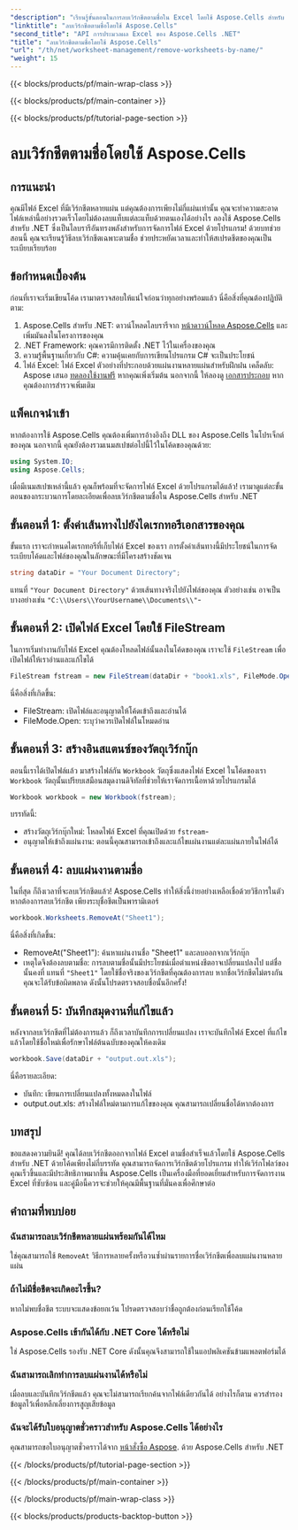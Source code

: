 ```yaml
---
"description": "เรียนรู้ขั้นตอนในการลบเวิร์กชีตตามชื่อใน Excel โดยใช้ Aspose.Cells สำหรับ .NET ปฏิบัติตามคำแนะนำโดยละเอียดสำหรับผู้เริ่มต้นนี้เพื่อปรับปรุงงานของคุณให้มีประสิทธิภาพ"
"linktitle": "ลบเวิร์กชีตตามชื่อโดยใช้ Aspose.Cells"
"second_title": "API การประมวลผล Excel ของ Aspose.Cells .NET"
"title": "ลบเวิร์กชีตตามชื่อโดยใช้ Aspose.Cells"
"url": "/th/net/worksheet-management/remove-worksheets-by-name/"
"weight": 15
---
```


{{< blocks/products/pf/main-wrap-class >}}

{{< blocks/products/pf/main-container >}}

{{< blocks/products/pf/tutorial-page-section >}}

# ลบเวิร์กชีตตามชื่อโดยใช้ Aspose.Cells

## การแนะนำ
คุณมีไฟล์ Excel ที่มีเวิร์กชีตหลายแผ่น แต่คุณต้องการเพียงไม่กี่แผ่นเท่านั้น คุณจะทำความสะอาดไฟล์เหล่านี้อย่างรวดเร็วโดยไม่ต้องลบแท็บแต่ละแท็บด้วยตนเองได้อย่างไร ลองใช้ Aspose.Cells สำหรับ .NET ซึ่งเป็นไลบรารีอันทรงพลังสำหรับการจัดการไฟล์ Excel ด้วยโปรแกรม! ด้วยบทช่วยสอนนี้ คุณจะเรียนรู้วิธีลบเวิร์กชีตเฉพาะตามชื่อ ช่วยประหยัดเวลาและทำให้สเปรดชีตของคุณเป็นระเบียบเรียบร้อย
## ข้อกำหนดเบื้องต้น
ก่อนที่เราจะเริ่มเขียนโค้ด เรามาตรวจสอบให้แน่ใจก่อนว่าทุกอย่างพร้อมแล้ว นี่คือสิ่งที่คุณต้องปฏิบัติตาม:
1. Aspose.Cells สำหรับ .NET: ดาวน์โหลดไลบรารีจาก [หน้าดาวน์โหลด Aspose.Cells](https://releases.aspose.com/cells/net/) และเพิ่มมันลงในโครงการของคุณ
2. .NET Framework: คุณควรมีการติดตั้ง .NET ไว้ในเครื่องของคุณ
3. ความรู้พื้นฐานเกี่ยวกับ C#: ความคุ้นเคยกับการเขียนโปรแกรม C# จะเป็นประโยชน์
4. ไฟล์ Excel: ไฟล์ Excel ตัวอย่างที่ประกอบด้วยแผ่นงานหลายแผ่นสำหรับฝึกฝน
เคล็ดลับ: Aspose เสนอ [ทดลองใช้งานฟรี](https://releases.aspose.com/) หากคุณเพิ่งเริ่มต้น นอกจากนี้ ให้ลองดู [เอกสารประกอบ](https://reference.aspose.com/cells/net/) หากคุณต้องการสำรวจเพิ่มเติม
## แพ็คเกจนำเข้า
หากต้องการใช้ Aspose.Cells คุณต้องเพิ่มการอ้างอิงถึง DLL ของ Aspose.Cells ในโปรเจ็กต์ของคุณ นอกจากนี้ คุณยังต้องรวมเนมสเปซต่อไปนี้ไว้ในโค้ดของคุณด้วย:
```csharp
using System.IO;
using Aspose.Cells;
```
เมื่อมีเนมสเปซเหล่านี้แล้ว คุณก็พร้อมที่จะจัดการไฟล์ Excel ด้วยโปรแกรมได้แล้ว!
เรามาดูแต่ละขั้นตอนของกระบวนการโดยละเอียดเพื่อลบเวิร์กชีตตามชื่อใน Aspose.Cells สำหรับ .NET
## ขั้นตอนที่ 1: ตั้งค่าเส้นทางไปยังไดเรกทอรีเอกสารของคุณ
ขั้นแรก เราจะกำหนดไดเรกทอรีที่เก็บไฟล์ Excel ของเรา การตั้งค่าเส้นทางนี้มีประโยชน์ในการจัดระเบียบโค้ดและไฟล์ของคุณในลักษณะที่มีโครงสร้างชัดเจน 
```csharp
string dataDir = "Your Document Directory";
```
แทนที่ `"Your Document Directory"` ด้วยเส้นทางจริงไปยังไฟล์ของคุณ ตัวอย่างเช่น อาจเป็นบางอย่างเช่น `"C:\\Users\\YourUsername\\Documents\\"`-
## ขั้นตอนที่ 2: เปิดไฟล์ Excel โดยใช้ FileStream
ในการเริ่มทำงานกับไฟล์ Excel คุณต้องโหลดไฟล์นั้นลงในโค้ดของคุณ เราจะใช้ `FileStream` เพื่อเปิดไฟล์ให้เราอ่านและแก้ไขได้
```csharp
FileStream fstream = new FileStream(dataDir + "book1.xls", FileMode.Open);
```
นี่คือสิ่งที่เกิดขึ้น:
- FileStream: เปิดไฟล์และอนุญาตให้โค้ดเข้าถึงและอ่านได้
- FileMode.Open: ระบุว่าควรเปิดไฟล์ในโหมดอ่าน
## ขั้นตอนที่ 3: สร้างอินสแตนซ์ของวัตถุเวิร์กบุ๊ก
ตอนนี้เราได้เปิดไฟล์แล้ว มาสร้างไฟล์กัน `Workbook` วัตถุซึ่งแสดงไฟล์ Excel ในโค้ดของเรา `Workbook` วัตถุนั้นเปรียบเสมือนสมุดงานดิจิทัลที่ช่วยให้เราจัดการเนื้อหาด้วยโปรแกรมได้
```csharp
Workbook workbook = new Workbook(fstream);
```
บรรทัดนี้:
- สร้างวัตถุเวิร์กบุ๊กใหม่: โหลดไฟล์ Excel ที่คุณเปิดด้วย `fstream`-
- อนุญาตให้เข้าถึงแผ่นงาน: ตอนนี้คุณสามารถเข้าถึงและแก้ไขแผ่นงานแต่ละแผ่นภายในไฟล์ได้
## ขั้นตอนที่ 4: ลบแผ่นงานตามชื่อ
ในที่สุด ก็ถึงเวลาที่จะลบเวิร์กชีตแล้ว! Aspose.Cells ทำให้สิ่งนี้ง่ายอย่างเหลือเชื่อด้วยวิธีการในตัว หากต้องการลบเวิร์กชีต เพียงระบุชื่อชีตเป็นพารามิเตอร์
```csharp
workbook.Worksheets.RemoveAt("Sheet1");
```
นี่คือสิ่งที่เกิดขึ้น:
- RemoveAt("Sheet1"): ค้นหาแผ่นงานชื่อ "Sheet1" และลบออกจากเวิร์กบุ๊ก
- เหตุใดจึงต้องลบตามชื่อ: การลบตามชื่อนั้นมีประโยชน์เมื่อตำแหน่งชีตอาจเปลี่ยนแปลงไป แต่ชื่อนั้นคงที่
แทนที่ `"Sheet1"` โดยใช้ชื่อจริงของเวิร์กชีตที่คุณต้องการลบ หากชื่อเวิร์กชีตไม่ตรงกัน คุณจะได้รับข้อผิดพลาด ดังนั้นโปรดตรวจสอบชื่อนั้นอีกครั้ง!
## ขั้นตอนที่ 5: บันทึกสมุดงานที่แก้ไขแล้ว
หลังจากลบเวิร์กชีตที่ไม่ต้องการแล้ว ก็ถึงเวลาบันทึกการเปลี่ยนแปลง เราจะบันทึกไฟล์ Excel ที่แก้ไขแล้วโดยใช้ชื่อใหม่เพื่อรักษาไฟล์ต้นฉบับของคุณให้คงเดิม
```csharp
workbook.Save(dataDir + "output.out.xls");
```
นี่คือรายละเอียด:
- บันทึก: เขียนการเปลี่ยนแปลงทั้งหมดลงในไฟล์
- output.out.xls: สร้างไฟล์ใหม่ตามการแก้ไขของคุณ คุณสามารถเปลี่ยนชื่อได้หากต้องการ
## บทสรุป
ขอแสดงความยินดี! คุณได้ลบเวิร์กชีตออกจากไฟล์ Excel ตามชื่อสำเร็จแล้วโดยใช้ Aspose.Cells สำหรับ .NET ด้วยโค้ดเพียงไม่กี่บรรทัด คุณสามารถจัดการเวิร์กชีตด้วยโปรแกรม ทำให้เวิร์กโฟลว์ของคุณเร็วขึ้นและมีประสิทธิภาพมากขึ้น Aspose.Cells เป็นเครื่องมือที่ยอดเยี่ยมสำหรับการจัดการงาน Excel ที่ซับซ้อน และคู่มือนี้ควรจะช่วยให้คุณมีพื้นฐานที่มั่นคงเพื่อศึกษาต่อ
## คำถามที่พบบ่อย
### ฉันสามารถลบเวิร์กชีตหลายแผ่นพร้อมกันได้ไหม
ใช่คุณสามารถใช้ `RemoveAt` วิธีการหลายครั้งหรือวนซ้ำผ่านรายการชื่อเวิร์กชีตเพื่อลบแผ่นงานหลายแผ่น
### ถ้าไม่มีชื่อชีตจะเกิดอะไรขึ้น?
หากไม่พบชื่อชีต ระบบจะแสดงข้อยกเว้น โปรดตรวจสอบว่าชื่อถูกต้องก่อนเรียกใช้โค้ด
### Aspose.Cells เข้ากันได้กับ .NET Core ได้หรือไม่
ใช่ Aspose.Cells รองรับ .NET Core ดังนั้นคุณจึงสามารถใช้ในแอปพลิเคชันข้ามแพลตฟอร์มได้
### ฉันสามารถเลิกทำการลบแผ่นงานได้หรือไม่
เมื่อลบและบันทึกเวิร์กชีตแล้ว คุณจะไม่สามารถเรียกค้นจากไฟล์เดียวกันได้ อย่างไรก็ตาม ควรสำรองข้อมูลไว้เพื่อหลีกเลี่ยงการสูญเสียข้อมูล
### ฉันจะได้รับใบอนุญาตชั่วคราวสำหรับ Aspose.Cells ได้อย่างไร
คุณสามารถขอใบอนุญาตชั่วคราวได้จาก [หน้าสั่งซื้อ Aspose](https://purchase-aspose.com/temporary-license/).
ด้วย Aspose.Cells สำหรับ .NET

{{< /blocks/products/pf/tutorial-page-section >}}

{{< /blocks/products/pf/main-container >}}

{{< /blocks/products/pf/main-wrap-class >}}

{{< blocks/products/products-backtop-button >}}